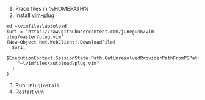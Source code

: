 1. Place files in %HOMEPATH%
2. Install [vim-plug](https://github.com/junegunn/vim-plug)
```
md ~\vimfiles\autoload
$uri = 'https://raw.githubusercontent.com/junegunn/vim-plug/master/plug.vim'
(New-Object Net.WebClient).DownloadFile(
  $uri,
  $ExecutionContext.SessionState.Path.GetUnresolvedProviderPathFromPSPath(
    "~\vimfiles\autoload\plug.vim"
  )
)
```
3. Run `:PlugInstall`
4. Restart vim
